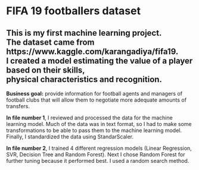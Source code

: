 <h1>FIFA 19 footballers dataset</h1>
<h2>This is my first machine learning project.<br> The dataset came from https://www.kaggle.com/karangadiya/fifa19. <br>I created a model estimating the value of a player based on their skills,<br> physical characteristics and recognition.</h2>

<b>Business goal:</b> provide information for football agents and managers of football clubs that will allow them to negotiate more adequate amounts of transfers.

<b>In file number 1</b>, I reviewed and processed the data for the machine learning model. Much of the data was in text format, so I had to make some transformations to be able to pass them to the machine learning model. Finally, I standardized the data using StandarScaler.

<b>In file number 2</b>, I trained 4 different regression models (Linear Regression, SVR, Decision Tree and Random Forest). Next I chose Random Forest for further tuning because it performed best. I used a random search method.
